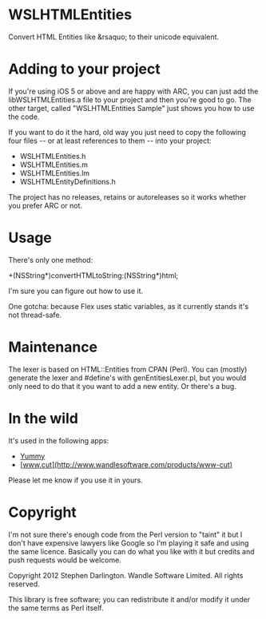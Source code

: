 WSLHTMLEntities
===============

Convert HTML Entities like &amp;rsaquo; to their unicode equivalent.

Adding to your project
======================

If you're using iOS 5 or above and are happy with ARC, you can just add
the libWSLHTMLEntities.a file to your project and then you're good to
go. The other target, called "WSLHTMLEntities Sample" just shows you
how to use the code.

If you want to do it the hard, old way you just need to copy the
following four files -- or at least references to them -- into your
project:

* WSLHTMLEntities.h
* WSLHTMLEntities.m
* WSLHTMLEntities.lm
* WSLHTMLEntityDefinitions.h

The project has no releases, retains or autoreleases so it works
whether you prefer ARC or not.

Usage
=====

There's only one method:

+(NSString*)convertHTMLtoString:(NSString*)html;

I'm sure you can figure out how to use it.

One gotcha: because Flex uses static variables, as it currently stands
it's not thread-safe.

Maintenance
===========

The lexer is based on HTML::Entities from CPAN (Perl). You can (mostly)
generate the lexer and #define's with genEntitiesLexer.pl, but you
would only need to do that it you want to add a new entity. Or there's
a bug.

In the wild
===========

It's used in the following apps:

* [Yummy](http://www.wandlesoftware.com/products/yummy)
* [www.cut](http://www.wandlesoftware.com/products/www-cut)

Please let me know if you use it in yours.

Copyright
=========

I'm not sure there's enough code from the Perl version to "taint" it but
I don't have expensive lawyers like Google so I'm playing it safe and
using the same licence. Basically you can do what you like with it but
credits and push requests would be welcome.

Copyright 2012 Stephen Darlington. Wandle Software Limited. All
rights reserved.

This library is free software; you can redistribute it and/or modify it
under the same terms as Perl itself.
